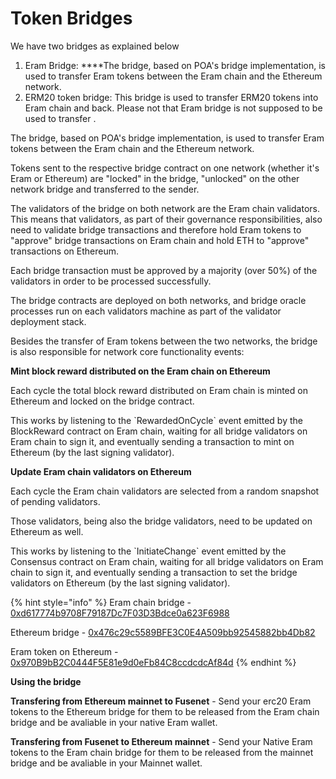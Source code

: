# Token Bridges

We have two bridges as explained below

1. Eram Bridge:  ****The bridge, based on POA's bridge implementation, is used to transfer Eram tokens between the Eram chain and the Ethereum network.
2. ERM20 token bridge: This bridge is used to transfer ERM20 tokens into Eram chain and back. Please not that Eram bridge is not supposed to be used to transfer  . 

The bridge, based on POA's bridge implementation, is used to transfer Eram tokens between the Eram chain and the Ethereum network.

Tokens sent to the respective bridge contract on one network \(whether it's Eram or Ethereum\) are "locked" in the bridge, "unlocked" on the other network bridge and transferred to the sender.

The validators of the bridge on both network are the Eram chain validators. This means that validators, as part of their governance responsibilities, also need to validate bridge transactions and therefore hold Eram tokens to "approve" bridge transactions on Eram chain and hold ETH to "approve" transactions on Ethereum.

Each bridge transaction must be approved by a majority \(over 50%\) of the validators in order to be processed successfully.

The bridge contracts are deployed on both networks, and bridge oracle processes run on each validators machine as part of the validator deployment stack.

Besides the transfer of Eram tokens between the two networks, the bridge is also responsible for network core functionality events:

**Mint block reward distributed on the Eram chain on Ethereum**

Each cycle the total block reward distributed on Eram chain is minted on Ethereum and locked on the bridge contract.

This works by listening to the \`RewardedOnCycle\` event emitted by the BlockReward contract on Eram chain, waiting for all bridge validators on Eram chain to sign it, and eventually sending a transaction to mint on Ethereum \(by the last signing validator\).

**Update Eram chain validators on Ethereum**

Each cycle the Eram chain validators are selected from a random snapshot of pending validators.

Those validators, being also the bridge validators, need to be updated on Ethereum as well.

This works by listening to the \`InitiateChange\` event emitted by the Consensus contract on Eram chain, waiting for all bridge validators on Eram chain to sign it, and eventually sending a transaction to set the bridge validators on Ethereum \(by the last signing validator\).

{% hint style="info" %}
Eram chain bridge - [0xd617774b9708F79187Dc7F03D3Bdce0a623F6988](https://eramscan.com/address/0xd617774b9708f79187dc7f03d3bdce0a623f6988)

Ethereum bridge - [0x476c29c5589BFE3C0E4A509bb92545882bb4Db82](https://etherscan.io/address/0x476c29c5589BFE3C0E4A509bb92545882bb4Db82)

Eram token on Ethereum - [0x970B9bB2C0444F5E81e9d0eFb84C8ccdcdcAf84d](https://etherscan.io/token/0x970B9bB2C0444F5E81e9d0eFb84C8ccdcdcAf84d)
{% endhint %}

**Using the bridge**

**Transfering from Ethereum mainnet to Fusenet** - Send your erc20 Eram tokens to the Ethereum bridge for them to be released from the Eram chain bridge and be avaliable in your native Eram wallet.

**Transfering from Fusenet to Ethereum mainnet** - Send your Native Eram tokens to the Eram chain bridge for them to be released from the mainnet bridge and be avaliable in your Mainnet wallet. 

